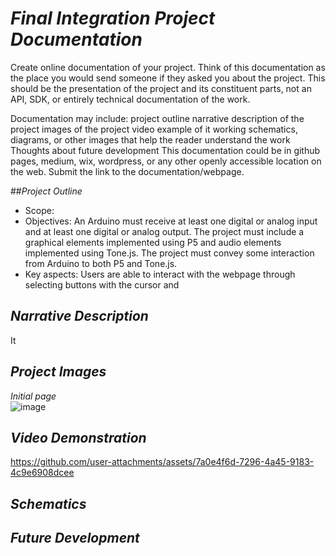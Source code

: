 # *Final Integration Project Documentation*  
Create online documentation of your project. Think of this documentation as the place you would send someone if they asked you about the project. This should be the presentation of the project and its constituent parts, not an API, SDK, or entirely technical documentation of the work. 

Documentation may include:
project outline
narrative description of the project
images of the project
video example of it working
schematics, diagrams, or other images that help the reader understand the work
Thoughts about future development
This documentation could be in github pages, medium, wix, wordpress, or any other openly accessible location on the web.
Submit the link to the documentation/webpage.

##*Project Outline*
- Scope:  
- Objectives: An Arduino must receive at least one digital or analog input and at least one digital or analog output. The project must include a graphical elements implemented using P5 and audio elements implemented using Tone.js. The project must convey some interaction from Arduino to both P5 and Tone.js. 
- Key aspects: Users are able to interact with the webpage through selecting buttons with the cursor and   

## *Narrative Description*
It
## *Project Images*
*Initial page*   
![image](https://github.com/user-attachments/assets/712c957c-2fc7-4f87-bdf9-594f74b78b1b)

## *Video Demonstration*
https://github.com/user-attachments/assets/7a0e4f6d-7296-4a45-9183-4c9e6908dcee

## *Schematics*

## *Future Development*
